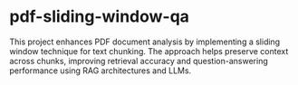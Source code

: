 # pdf-sliding-window-qa
This project enhances PDF document analysis by implementing a sliding window technique for text chunking. The approach helps preserve context across chunks, improving retrieval accuracy and question-answering performance using RAG architectures and LLMs.
